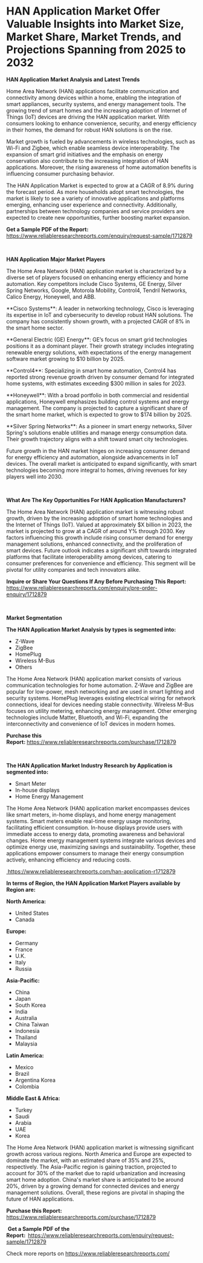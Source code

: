 <p><h1>HAN Application Market Offer Valuable Insights into Market Size, Market Share, Market Trends, and Projections Spanning from 2025 to 2032</h1></p><p><strong>HAN Application Market Analysis and Latest Trends</strong></p>
<p><p>Home Area Network (HAN) applications facilitate communication and connectivity among devices within a home, enabling the integration of smart appliances, security systems, and energy management tools. The growing trend of smart homes and the increasing adoption of Internet of Things (IoT) devices are driving the HAN application market. With consumers looking to enhance convenience, security, and energy efficiency in their homes, the demand for robust HAN solutions is on the rise.</p><p>Market growth is fueled by advancements in wireless technologies, such as Wi-Fi and Zigbee, which enable seamless device interoperability. The expansion of smart grid initiatives and the emphasis on energy conservation also contribute to the increasing integration of HAN applications. Moreover, the rising awareness of home automation benefits is influencing consumer purchasing behavior. </p><p>The HAN Application Market is expected to grow at a CAGR of 8.9% during the forecast period. As more households adopt smart technologies, the market is likely to see a variety of innovative applications and platforms emerging, enhancing user experience and connectivity. Additionally, partnerships between technology companies and service providers are expected to create new opportunities, further boosting market expansion.</p></p>
<p><strong>Get a Sample PDF of the Report:&nbsp;</strong> <a href="https://www.reliableresearchreports.com/enquiry/request-sample/1712879?utm_campaign=3359&utm_medium=2&utm_source=Github&utm_content=ia&utm_term=28032025&utm_id=han-application">https://www.reliableresearchreports.com/enquiry/request-sample/1712879</a></p>
<p>&nbsp;</p>
<p><strong>HAN Application Major Market Players</strong></p>
<p><p>The Home Area Network (HAN) application market is characterized by a diverse set of players focused on enhancing energy efficiency and home automation. Key competitors include Cisco Systems, GE Energy, Silver Spring Networks, Google, Motorola Mobility, Control4, Tendril Networks, Calico Energy, Honeywell, and ABB.</p><p>**Cisco Systems**: A leader in networking technology, Cisco is leveraging its expertise in IoT and cybersecurity to develop robust HAN solutions. The company has consistently shown growth, with a projected CAGR of 8% in the smart home sector. </p><p>**General Electric (GE) Energy**: GE’s focus on smart grid technologies positions it as a dominant player. Their growth strategy includes integrating renewable energy solutions, with expectations of the energy management software market growing to $10 billion by 2025. </p><p>**Control4**: Specializing in smart home automation, Control4 has reported strong revenue growth driven by consumer demand for integrated home systems, with estimates exceeding $300 million in sales for 2023. </p><p>**Honeywell**: With a broad portfolio in both commercial and residential applications, Honeywell emphasizes building control systems and energy management. The company is projected to capture a significant share of the smart home market, which is expected to grow to $174 billion by 2025.</p><p>**Silver Spring Networks**: As a pioneer in smart energy networks, Silver Spring's solutions enable utilities and manage energy consumption data. Their growth trajectory aligns with a shift toward smart city technologies.</p><p>Future growth in the HAN market hinges on increasing consumer demand for energy efficiency and automation, alongside advancements in IoT devices. The overall market is anticipated to expand significantly, with smart technologies becoming more integral to homes, driving revenues for key players well into 2030.</p></p>
<p>&nbsp;</p>
<p><strong>What Are The Key Opportunities For HAN Application Manufacturers?</strong></p>
<p><p>The Home Area Network (HAN) application market is witnessing robust growth, driven by the increasing adoption of smart home technologies and the Internet of Things (IoT). Valued at approximately $X billion in 2023, the market is projected to grow at a CAGR of around Y% through 2030. Key factors influencing this growth include rising consumer demand for energy management solutions, enhanced connectivity, and the proliferation of smart devices. Future outlook indicates a significant shift towards integrated platforms that facilitate interoperability among devices, catering to consumer preferences for convenience and efficiency. This segment will be pivotal for utility companies and tech innovators alike.</p></p>
<p><strong>Inquire or Share Your Questions If Any Before Purchasing This Report:</strong> <a href="https://www.reliableresearchreports.com/enquiry/pre-order-enquiry/1712879?utm_campaign=3359&utm_medium=2&utm_source=Github&utm_content=ia&utm_term=28032025&utm_id=han-application">https://www.reliableresearchreports.com/enquiry/pre-order-enquiry/1712879</a></p>
<p>&nbsp;</p>
<p><strong>Market Segmentation</strong></p>
<p><strong>The HAN Application Market Analysis by types is segmented into:</strong></p>
<p><ul><li>Z-Wave</li><li>ZigBee</li><li>HomePlug</li><li>Wireless M-Bus</li><li>Others</li></ul></p>
<p><p>The Home Area Network (HAN) application market consists of various communication technologies for home automation. Z-Wave and ZigBee are popular for low-power, mesh networking and are used in smart lighting and security systems. HomePlug leverages existing electrical wiring for network connections, ideal for devices needing stable connectivity. Wireless M-Bus focuses on utility metering, enhancing energy management. Other emerging technologies include Matter, Bluetooth, and Wi-Fi, expanding the interconnectivity and convenience of IoT devices in modern homes.</p></p>
<p><strong>Purchase this Report:&nbsp;</strong><a href="https://www.reliableresearchreports.com/purchase/1712879?utm_campaign=3359&utm_medium=2&utm_source=Github&utm_content=ia&utm_term=28032025&utm_id=han-application">https://www.reliableresearchreports.com/purchase/1712879</a></p>
<p>&nbsp;</p>
<p><strong>The HAN Application Market Industry Research by Application is segmented into:</strong></p>
<p><ul><li>Smart Meter</li><li>In-house displays</li><li>Home Energy Management</li></ul></p>
<p><p>The Home Area Network (HAN) application market encompasses devices like smart meters, in-home displays, and home energy management systems. Smart meters enable real-time energy usage monitoring, facilitating efficient consumption. In-house displays provide users with immediate access to energy data, promoting awareness and behavioral changes. Home energy management systems integrate various devices and optimize energy use, maximizing savings and sustainability. Together, these applications empower consumers to manage their energy consumption actively, enhancing efficiency and reducing costs.</p></p>
<p><a href="https://www.reliableresearchreports.com/han-application-r1712879?utm_campaign=3359&utm_medium=2&utm_source=Github&utm_content=ia&utm_term=28032025&utm_id=han-application">&nbsp;https://www.reliableresearchreports.com/han-application-r1712879</a></p>
<p><strong>In terms of Region, the HAN Application Market Players available by Region are:</strong></p>
<p>
    <p> <strong> North America: </strong>
        <ul>
            <li>United States</li>
            <li>Canada</li>
        </ul>
        </p> 
    <p> <strong> Europe: </strong>
        <ul>
            <li>Germany</li>
            <li>France</li>
            <li>U.K.</li>
            <li>Italy</li>
            <li>Russia</li>
        </ul>
        </p> 
    <p> <strong> Asia-Pacific: </strong>
        <ul>
            <li>China</li>
            <li>Japan</li>
            <li>South Korea</li>
            <li>India</li>
            <li>Australia</li>
            <li>China Taiwan</li>
            <li>Indonesia</li>
            <li>Thailand</li>
            <li>Malaysia</li>
        </ul>
        </p> 
    <p> <strong> Latin America: </strong>
        <ul>
            <li>Mexico</li>
            <li>Brazil</li>
            <li>Argentina Korea</li>
            <li>Colombia</li>
        </ul>
        </p> 
    <p> <strong> Middle East & Africa: </strong>
        <ul>
            <li>Turkey</li>
            <li>Saudi</li>
            <li>Arabia</li>
            <li>UAE</li>
            <li>Korea</li>
        </ul>
    </p>
    </p>
<p><p>The Home Area Network (HAN) application market is witnessing significant growth across various regions. North America and Europe are expected to dominate the market, with an estimated share of 35% and 25%, respectively. The Asia-Pacific region is gaining traction, projected to account for 30% of the market due to rapid urbanization and increasing smart home adoption. China's market share is anticipated to be around 20%, driven by a growing demand for connected devices and energy management solutions. Overall, these regions are pivotal in shaping the future of HAN applications.</p></p>
<p><strong>Purchase this Report: </strong><a href="https://www.reliableresearchreports.com/purchase/1712879?utm_campaign=3359&utm_medium=2&utm_source=Github&utm_content=ia&utm_term=28032025&utm_id=han-application">https://www.reliableresearchreports.com/purchase/1712879</a></p>
<p>&nbsp;<strong>Get a Sample PDF of the Report:&nbsp;&nbsp;</strong><a href="https://www.reliableresearchreports.com/enquiry/request-sample/1712879?utm_campaign=3359&utm_medium=2&utm_source=Github&utm_content=ia&utm_term=28032025&utm_id=han-application">https://www.reliableresearchreports.com/enquiry/request-sample/1712879</a></p>
<p><strong></strong></p>
<p>Check more reports on <a href="https://www.reliableresearchreports.com/?utm_campaign=3359&utm_medium=2&utm_source=Github&utm_content=ia&utm_term=28032025&utm_id=han-application">https://www.reliableresearchreports.com/</a></p>